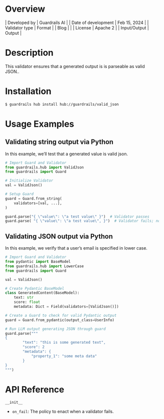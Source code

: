 # Overview

| Developed by | Guardrails AI |
| Date of development | Feb 15, 2024 |
| Validator type | Format |
| Blog |  |
| License | Apache 2 |
| Input/Output | Output |

# Description

This validator ensures that a generated output is is parseable as valid JSON..

# Installation

```bash
$ guardrails hub install hub://guardrails/valid_json
```

# Usage Examples

## Validating string output via Python

In this example, we’ll test that a generated value is valid json.

```python
# Import Guard and Validator
from guardrails.hub import ValidJson
from guardrails import Guard

# Initialize Validator
val = ValidJson()

# Setup Guard
guard = Guard.from_string(
    validators=[val, ...],
)

guard.parse("{ \"value\": \"a test value\" }")  # Validator passes
guard.parse( "{ \"value\": \"a test value\", }")  # Validator fails; note the trailing comma
```

## Validating JSON output via Python

In this example, we verify that a user’s email is specified in lower case.

```python
# Import Guard and Validator
from pydantic import BaseModel
from guardrails.hub import LowerCase
from guardrails import Guard

val = ValidJson()

# Create Pydantic BaseModel
class GeneratedContent(BaseModel):
    text: str
    score: float
    metadata: Dict = Field(validators=[ValidJson()])

# Create a Guard to check for valid Pydantic output
guard = Guard.from_pydantic(output_class=UserInfo)

# Run LLM output generating JSON through guard
guard.parse("""
{
		"text": "this is some generated text",
        "score": 2
		"metadata": {
            "property_1": "some meta data"
        }
}
""")
```

# API Reference

`__init__`
- `on_fail`: The policy to enact when a validator fails.